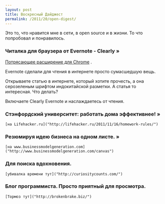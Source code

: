 ```yaml
---
layout: post
title: Воскресный Дайджест 
permalink: /2011/20/open-digest/
---
```


Это то, что нравится мне в сети, в open source и в жизни. То что попробовал и понравилось. 

### Читалка для браузера от Evernote - Clearly »
[Потрясающее расширение для Chrome]("http://www.evernote.com/about/download/clearly.php") .

Evernote сделали для чтения в интернете просто сумасшедшую вещь. 

Открываете статью в интернете, который хотите прочесть, а она серозеленым шрифтом индокитайской разметки. А статья то интересная. Что делать?

Включаете Clearly Evernote и наслаждаетесь от чтения.

### Стэнфордский университет: работать дома эффективнее! »
    [на Lifehacker.ru]("http://lifehacker.ru/2011/11/16/homework-rules/")

### Резюмируя идею бизнеса на одном листе. »

    [на www.businessmodelgeneration.com]("http://www.businessmodelgeneration.com/canvas")

### Для поиска вдохновения. 

    [убивалка времени тут]("http://curiositycounts.com/")

### Блог программиста. Просто приятный для просмотра.

    [Тормоз тут]("http://brokenbrake.biz/")
